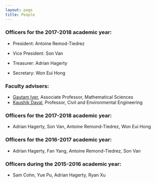 ```yaml
---
layout: page
title: People
---
```

### Officers for the 2017-2018 academic year:

+ President: Antoine Remod-Tiedrez

+ Vice President: Son Van

+ Treasurer: Adrian Hagerty

+ Secretary: Won Eui Hong



### Faculty advisers:
+ [Gautam Iyer](http://www.math.cmu.edu/~gautam/), Associate Professor, Mathematical Sciences
+ [Kaushik Dayal](https://sites.google.com/site/kaushikdayal/), Professor, Civil and Environmental Engineering

### Officers for the 2017-2018 academic year:
+ Adrian Hagerty, Son Van, Antoine Remond-Tiedrez, Won Eui Hong

### Officers for the 2016-2017 academic year:
+ Adrian Hagerty, Fan Yang, Antoine Remond-Tiedrez, Son Van

### Officers during the 2015-2016 academic year:
+ Sam Cohn, Yue Pu, Adrian Hagerty, Ryan Xu

